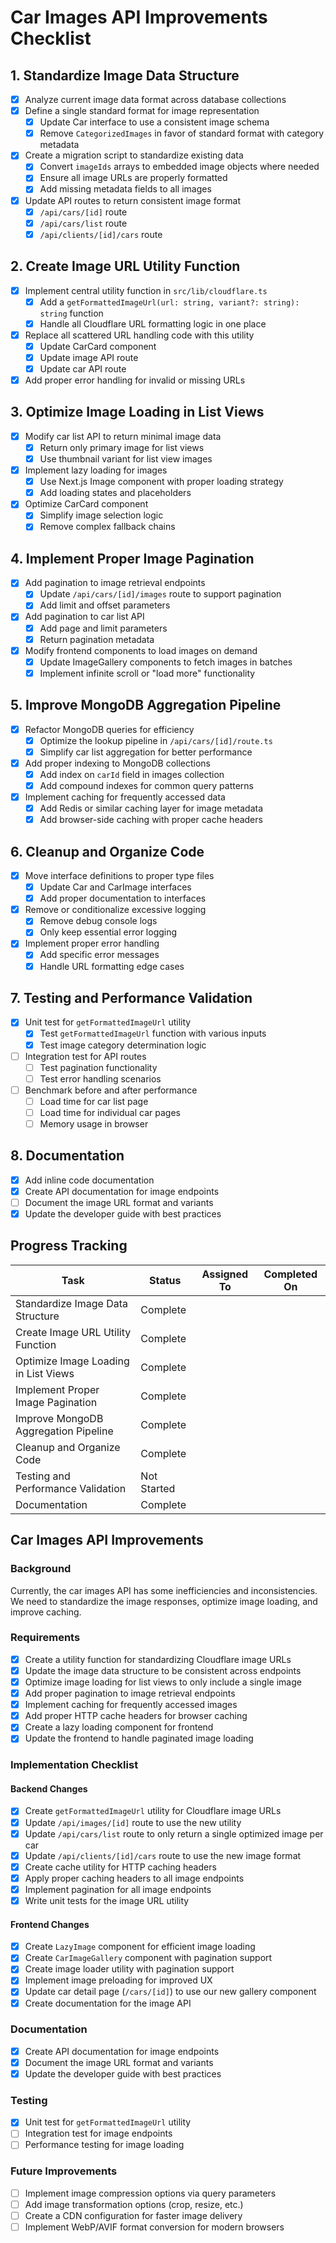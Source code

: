 # Car Images API Improvements Checklist

## 1. Standardize Image Data Structure

- [x] Analyze current image data format across database collections
- [x] Define a single standard format for image representation
  - [x] Update Car interface to use a consistent image schema
  - [x] Remove `CategorizedImages` in favor of standard format with category metadata
- [x] Create a migration script to standardize existing data
  - [x] Convert `imageIds` arrays to embedded image objects where needed
  - [x] Ensure all image URLs are properly formatted
  - [x] Add missing metadata fields to all images
- [x] Update API routes to return consistent image format
  - [x] `/api/cars/[id]` route
  - [x] `/api/cars/list` route
  - [x] `/api/clients/[id]/cars` route

## 2. Create Image URL Utility Function

- [x] Implement central utility function in `src/lib/cloudflare.ts`
  - [x] Add a `getFormattedImageUrl(url: string, variant?: string): string` function
  - [x] Handle all Cloudflare URL formatting logic in one place
- [x] Replace all scattered URL handling code with this utility
  - [x] Update CarCard component
  - [x] Update image API route
  - [x] Update car API route
- [x] Add proper error handling for invalid or missing URLs

## 3. Optimize Image Loading in List Views

- [x] Modify car list API to return minimal image data
  - [x] Return only primary image for list views
  - [x] Use thumbnail variant for list view images
- [x] Implement lazy loading for images
  - [x] Use Next.js Image component with proper loading strategy
  - [x] Add loading states and placeholders
- [x] Optimize CarCard component
  - [x] Simplify image selection logic
  - [x] Remove complex fallback chains

## 4. Implement Proper Image Pagination

- [x] Add pagination to image retrieval endpoints
  - [x] Update `/api/cars/[id]/images` route to support pagination
  - [x] Add limit and offset parameters
- [x] Add pagination to car list API
  - [x] Add page and limit parameters
  - [x] Return pagination metadata
- [x] Modify frontend components to load images on demand
  - [x] Update ImageGallery components to fetch images in batches
  - [x] Implement infinite scroll or "load more" functionality

## 5. Improve MongoDB Aggregation Pipeline

- [x] Refactor MongoDB queries for efficiency
  - [x] Optimize the lookup pipeline in `/api/cars/[id]/route.ts`
  - [x] Simplify car list aggregation for better performance
- [x] Add proper indexing to MongoDB collections
  - [x] Add index on `carId` field in images collection
  - [x] Add compound indexes for common query patterns
- [x] Implement caching for frequently accessed data
  - [x] Add Redis or similar caching layer for image metadata
  - [x] Add browser-side caching with proper cache headers

## 6. Cleanup and Organize Code

- [x] Move interface definitions to proper type files
  - [x] Update Car and CarImage interfaces
  - [x] Add proper documentation to interfaces
- [x] Remove or conditionalize excessive logging
  - [x] Remove debug console logs
  - [x] Only keep essential error logging
- [x] Implement proper error handling
  - [x] Add specific error messages
  - [x] Handle URL formatting edge cases

## 7. Testing and Performance Validation

- [x] Unit test for `getFormattedImageUrl` utility
  - [x] Test `getFormattedImageUrl` function with various inputs
  - [x] Test image category determination logic
- [ ] Integration test for API routes
  - [ ] Test pagination functionality
  - [ ] Test error handling scenarios
- [ ] Benchmark before and after performance
  - [ ] Load time for car list page
  - [ ] Load time for individual car pages
  - [ ] Memory usage in browser

## 8. Documentation

- [x] Add inline code documentation
- [x] Create API documentation for image endpoints
- [ ] Document the image URL format and variants
- [x] Update the developer guide with best practices

## Progress Tracking

| Task                                 | Status      | Assigned To | Completed On |
| ------------------------------------ | ----------- | ----------- | ------------ |
| Standardize Image Data Structure     | Complete    |             |              |
| Create Image URL Utility Function    | Complete    |             |              |
| Optimize Image Loading in List Views | Complete    |             |              |
| Implement Proper Image Pagination    | Complete    |             |              |
| Improve MongoDB Aggregation Pipeline | Complete    |             |              |
| Cleanup and Organize Code            | Complete    |             |              |
| Testing and Performance Validation   | Not Started |             |              |
| Documentation                        | Complete    |             |              |

## Car Images API Improvements

### Background

Currently, the car images API has some inefficiencies and inconsistencies. We need to standardize the image responses, optimize image loading, and improve caching.

### Requirements

- [x] Create a utility function for standardizing Cloudflare image URLs
- [x] Update the image data structure to be consistent across endpoints
- [x] Optimize image loading for list views to only include a single image
- [x] Add proper pagination to image retrieval endpoints
- [x] Implement caching for frequently accessed images
- [x] Add proper HTTP cache headers for browser caching
- [x] Create a lazy loading component for frontend
- [x] Update the frontend to handle paginated image loading

### Implementation Checklist

#### Backend Changes

- [x] Create `getFormattedImageUrl` utility for Cloudflare image URLs
- [x] Update `/api/images/[id]` route to use the new utility
- [x] Update `/api/cars/list` route to only return a single optimized image per car
- [x] Update `/api/clients/[id]/cars` route to use the new image format
- [x] Create cache utility for HTTP caching headers
- [x] Apply proper caching headers to all image endpoints
- [x] Implement pagination for all image endpoints
- [x] Write unit tests for the image URL utility

#### Frontend Changes

- [x] Create `LazyImage` component for efficient image loading
- [x] Create `CarImageGallery` component with pagination support
- [x] Create image loader utility with pagination support
- [x] Implement image preloading for improved UX
- [x] Update car detail page (`/cars/[id]`) to use our new gallery component
- [x] Create documentation for the image API

### Documentation

- [x] Create API documentation for image endpoints
- [x] Document the image URL format and variants
- [x] Update the developer guide with best practices

### Testing

- [x] Unit test for `getFormattedImageUrl` utility
- [ ] Integration test for image endpoints
- [ ] Performance testing for image loading

### Future Improvements

- [ ] Implement image compression options via query parameters
- [ ] Add image transformation options (crop, resize, etc.)
- [ ] Create a CDN configuration for faster image delivery
- [ ] Implement WebP/AVIF format conversion for modern browsers
